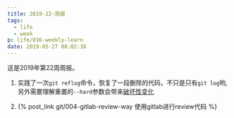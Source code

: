 ```yaml
---
title: 2019-22-周报
tags:
  - life
  - week
p: life/016-weekly-learn
date: 2019-05-27 08:02:38
---
```


这是2019年第22周周报。

1. 实践了一次`git reflog`命令，恢复了一段删除的代码，不只是只有`git log`哟, 另外需要理解重置的`--hard`参数会带来[破坏性变化](https://git-scm.com/book/zh/v2/Git-%E5%B7%A5%E5%85%B7-%E9%87%8D%E7%BD%AE%E6%8F%AD%E5%AF%86)

2. {% post_link git/004-gitlab-review-way 使用gitlab进行review代码 %}



